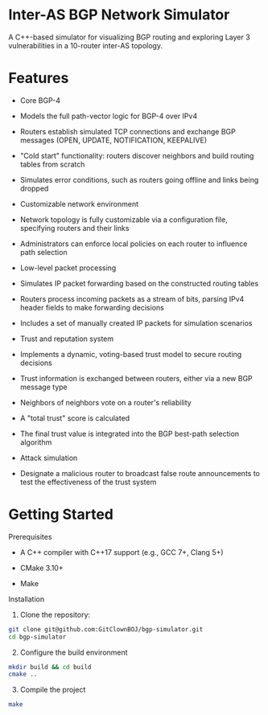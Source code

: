 # Inter-AS BGP Network Simulator

A C++-based simulator for visualizing BGP routing and exploring Layer 3 vulnerabilities in a 10-router inter-AS topology.

# Features

* Core BGP-4
 * Models the full path-vector logic for BGP-4 over IPv4
 * Routers establish simulated TCP connections and exchange BGP messages (OPEN, UPDATE, NOTIFICATION, KEEPALIVE)
 * "Cold start" functionality: routers discover neighbors and build routing tables from scratch
 * Simulates error conditions, such as routers going offline and links being dropped

* Customizable network environment
 * Network topology is fully customizable via a configuration file, specifying routers and their links
 * Administrators can enforce local policies on each router to influence path selection

* Low-level packet processing
 * Simulates IP packet forwarding based on the constructed routing tables
 * Routers process incoming packets as a stream of bits, parsing IPv4 header fields to make forwarding decisions
 * Includes a set of manually created IP packets for simulation scenarios

* Trust and reputation system
 * Implements a dynamic, voting-based trust model to secure routing decisions
 * Trust information is exchanged between routers, either via a new BGP message type
 * Neighbors of neighbors vote on a router's reliability
 * A "total trust" score is calculated
 * The final trust value is integrated into the BGP best-path selection algorithm

* Attack simulation
 * Designate a malicious router to broadcast false route announcements to test the effectiveness of the trust system

# Getting Started
Prerequisites

* A C++ compiler with C++17 support (e.g., GCC 7+, Clang 5+)

* CMake 3.10+

* Make

Installation

1. Clone the repository:

```sh
git clone git@github.com:GitClownBOJ/bgp-simulator.git
cd bgp-simulator
```
2. Configure the build environment

```sh
mkdir build && cd build
cmake ..
```

3. Compile the project

```sh
make
```
